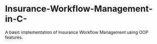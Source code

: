 # Insurance-Workflow-Management-in-C-
A basic implementation of Insurance Workflow Management using OOP features.
